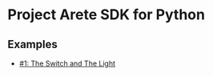 # Project Arete SDK for Python

## Examples

- [#1: The Switch and The Light](examples/01_the_switch_and_the_light/)
